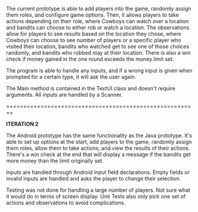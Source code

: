 The current prototype is able to add players into the game, randomly assign them roles, 
and configure game options. Then, it allows players 
to take actions depending on their role, where Cowboys can watch over a location and bandits can choose to either rob or watch a location.
The observations allow for players to see results based on the location they chose, where Cowboys can choose to see number of players or a specific player who visited their location, bandits who watched get to see one of those choices randomly, and bandits who robbed stay at their location. 
There is also a win check if money gained in the one round exceeds the money limit set. 

The program is able to handle any inputs, and if a wrong input is given when prompted for a certain type, it will ask the user again. 

The Main method is contained in the TextUI class and doesn't require arguments. All inputs are handled by a Scanner.

========================================================

**ITERATION 2**

The Android prototype has the same functionality as the Java prototype. It's able to set up options at the start,
add players to the game, randomly assign them roles, allow them to take actions, and view
the results of their actions. There's a win check at the end that will display a message if the bandits get more money than the limit originally set.

Inputs are handled through Android input field declarations. Empty fields or invalid inputs are handled and asks the player to change their selection.

Testing was not done for handling a large number of players. Not sure what it would do in terms of screen display. 
Unit Tests also only pick one set of actions and observations to avoid complications. 

